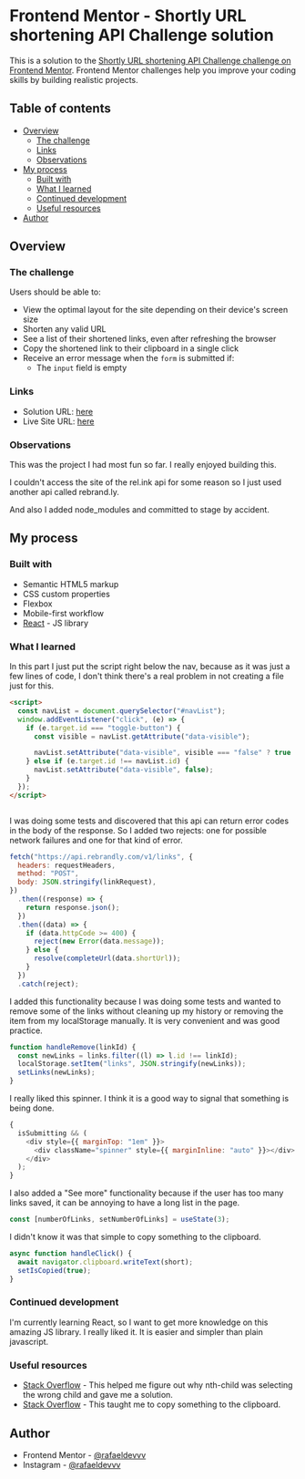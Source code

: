 # Frontend Mentor - Shortly URL shortening API Challenge solution

This is a solution to the [Shortly URL shortening API Challenge challenge on Frontend Mentor](https://www.frontendmentor.io/challenges/url-shortening-api-landing-page-2ce3ob-G). Frontend Mentor challenges help you improve your coding skills by building realistic projects.

## Table of contents

- [Overview](#overview)
  - [The challenge](#the-challenge)
  - [Links](#links)
  - [Observations](#observations)
- [My process](#my-process)
  - [Built with](#built-with)
  - [What I learned](#what-i-learned)
  - [Continued development](#continued-development)
  - [Useful resources](#useful-resources)
- [Author](#author)

## Overview

### The challenge

Users should be able to:

- View the optimal layout for the site depending on their device's screen size
- Shorten any valid URL
- See a list of their shortened links, even after refreshing the browser
- Copy the shortened link to their clipboard in a single click
- Receive an error message when the `form` is submitted if:
  - The `input` field is empty

### Links

- Solution URL: [here](https://github.com/rafaeldevvv/url-shortening-api)
- Live Site URL: [here](https://rafaeldevvv.github.io/url-shortening-api/)

### Observations

This was the project I had most fun so far. I really enjoyed building this.

I couldn't access the site of the rel.ink api for some reason so I just used another api called rebrand.ly.

And also I added node_modules and committed to stage by accident.

## My process

### Built with

- Semantic HTML5 markup
- CSS custom properties
- Flexbox
- Mobile-first workflow
- [React](https://reactjs.org/) - JS library

### What I learned

In this part I just put the script right below the nav, because as it was just a few lines of code, I don't think there's a real problem in not creating a file just for this.

```html
<script>
  const navList = document.querySelector("#navList");
  window.addEventListener("click", (e) => {
    if (e.target.id === "toggle-button") {
      const visible = navList.getAttribute("data-visible");

      navList.setAttribute("data-visible", visible === "false" ? true : false);
    } else if (e.target.id !== navList.id) {
      navList.setAttribute("data-visible", false);
    }
  });
</script>
```

```scss

```

I was doing some tests and discovered that this api can return error codes in the body of the response. So I added two rejects: one for possible network failures and one for that kind of error.
```js
fetch("https://api.rebrandly.com/v1/links", {
  headers: requestHeaders,
  method: "POST",
  body: JSON.stringify(linkRequest),
})
  .then((response) => {
    return response.json();
  })
  .then((data) => {
    if (data.httpCode >= 400) {
      reject(new Error(data.message));
    } else {
      resolve(completeUrl(data.shortUrl));
    }
  })
  .catch(reject);
```

I added this functionality because I was doing some tests and wanted to remove some of the links without cleaning up my history or removing the item from my localStorage manually. It is very convenient and was good practice.

```js
function handleRemove(linkId) {
  const newLinks = links.filter((l) => l.id !== linkId);
  localStorage.setItem("links", JSON.stringify(newLinks));
  setLinks(newLinks);
}
```

I really liked this spinner. I think it is a good way to signal that something is being done.

```js
{
  isSubmitting && (
    <div style={{ marginTop: "1em" }}>
      <div className="spinner" style={{ marginInline: "auto" }}></div>
    </div>
  );
}
```

I also added a "See more" functionality because if the user has too many links saved, it can be annoying to have a long list in the page.

```js
const [numberOfLinks, setNumberOfLinks] = useState(3);
```

I didn't know it was that simple to copy something to the clipboard.

```js
async function handleClick() {
  await navigator.clipboard.writeText(short);
  setIsCopied(true);
}
```

### Continued development

I'm currently learning React, so I want to get more knowledge on this amazing JS library. I really liked it. It is easier and simpler than plain javascript.

### Useful resources

- [Stack Overflow](https://rebrand.ly/tw2zpwa) - This helped me figure out why nth-child was selecting the wrong child and gave me a solution.
- [Stack Overflow](https://rebrand.ly/r99wmqa) - This taught me to copy something to the clipboard.

## Author

- Frontend Mentor - [@rafaeldevvv](https://www.frontendmentor.io/profile/rafaeldevvv)
- Instagram - [@rafaeldevvv](https://www.instagram.com/rafaeldevvv)
